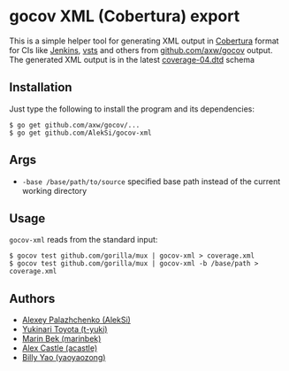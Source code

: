 gocov XML (Cobertura) export
============================

This is a simple helper tool for generating XML output in [Cobertura](http://cobertura.sourceforge.net/) format
for CIs like [Jenkins](https://wiki.jenkins-ci.org/display/JENKINS/Cobertura+Plugin), [vsts](https://www.visualstudio.com/team-services) and others
from [github.com/axw/gocov](https://github.com/axw/gocov) output.
The generated XML output is in the latest [coverage-04.dtd](http://cobertura.sourceforge.net/xml/coverage-04.dtd) schema

Installation
------------

Just type the following to install the program and its dependencies:

    $ go get github.com/axw/gocov/...
    $ go get github.com/AlekSi/gocov-xml


Args
-----

- `-base /base/path/to/source` specified base path instead of the current working directory


Usage
-----

`gocov-xml` reads from the standard input:

    $ gocov test github.com/gorilla/mux | gocov-xml > coverage.xml
    $ gocov test github.com/gorilla/mux | gocov-xml -b /base/path > coverage.xml


Authors
-------

* [Alexey Palazhchenko (AlekSi)](https://github.com/AlekSi)
* [Yukinari Toyota (t-yuki)](https://github.com/t-yuki)
* [Marin Bek (marinbek)](https://github.com/marinbek)
* [Alex Castle (acastle)](https://github.com/acastle)
* [Billy Yao (yaoyaozong)](https://github.com/yaoyaozong)
